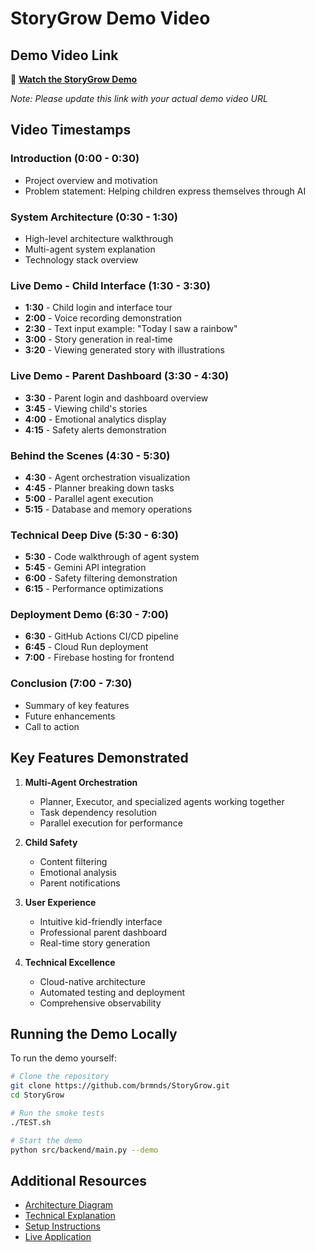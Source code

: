 # StoryGrow Demo Video

## Demo Video Link
🎥 **[Watch the StoryGrow Demo](https://your-demo-video-link-here.com)**

*Note: Please update this link with your actual demo video URL*

## Video Timestamps

### Introduction (0:00 - 0:30)
- Project overview and motivation
- Problem statement: Helping children express themselves through AI

### System Architecture (0:30 - 1:30)
- High-level architecture walkthrough
- Multi-agent system explanation
- Technology stack overview

### Live Demo - Child Interface (1:30 - 3:30)
- **1:30** - Child login and interface tour
- **2:00** - Voice recording demonstration
- **2:30** - Text input example: "Today I saw a rainbow"
- **3:00** - Story generation in real-time
- **3:20** - Viewing generated story with illustrations

### Live Demo - Parent Dashboard (3:30 - 4:30)
- **3:30** - Parent login and dashboard overview
- **3:45** - Viewing child's stories
- **4:00** - Emotional analytics display
- **4:15** - Safety alerts demonstration

### Behind the Scenes (4:30 - 5:30)
- **4:30** - Agent orchestration visualization
- **4:45** - Planner breaking down tasks
- **5:00** - Parallel agent execution
- **5:15** - Database and memory operations

### Technical Deep Dive (5:30 - 6:30)
- **5:30** - Code walkthrough of agent system
- **5:45** - Gemini API integration
- **6:00** - Safety filtering demonstration
- **6:15** - Performance optimizations

### Deployment Demo (6:30 - 7:00)
- **6:30** - GitHub Actions CI/CD pipeline
- **6:45** - Cloud Run deployment
- **7:00** - Firebase hosting for frontend

### Conclusion (7:00 - 7:30)
- Summary of key features
- Future enhancements
- Call to action

## Key Features Demonstrated

1. **Multi-Agent Orchestration**
   - Planner, Executor, and specialized agents working together
   - Task dependency resolution
   - Parallel execution for performance

2. **Child Safety**
   - Content filtering
   - Emotional analysis
   - Parent notifications

3. **User Experience**
   - Intuitive kid-friendly interface
   - Professional parent dashboard
   - Real-time story generation

4. **Technical Excellence**
   - Cloud-native architecture
   - Automated testing and deployment
   - Comprehensive observability

## Running the Demo Locally

To run the demo yourself:

```bash
# Clone the repository
git clone https://github.com/brmnds/StoryGrow.git
cd StoryGrow

# Run the smoke tests
./TEST.sh

# Start the demo
python src/backend/main.py --demo
```

## Additional Resources

- [Architecture Diagram](ARCHITECTURE.md)
- [Technical Explanation](EXPLANATION.md)
- [Setup Instructions](README.md)
- [Live Application](https://storygrowth2.web.app)